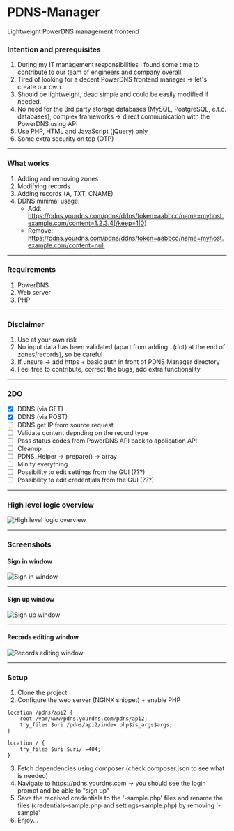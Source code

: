 # PDNS-Manager
Lightweight PowerDNS management frontend


### Intention and prerequisites
1. During my IT management responsibilities I found some time to contribute to our team of engineers and company overall.
2. Tired of looking for a decent PowerDNS frontend manager -> let's create our own.
3. Should be lightweight, dead simple and could be easily modified if needed.
4. No need for the 3rd party storage databases (MySQL, PostgreSQL, e.t.c. databases), complex frameworks -> direct communication with the PowerDNS using API
5. Use PHP, HTML and JavaScript (jQuery) only
6. Some extra security on top (OTP)

- - - -


### What works
1. Adding and removing zones
2. Modifying records
3. Adding records (A, TXT, CNAME)
4. DDNS minimal usage:
	* Add: https://pdns.yourdns.com/pdns/ddns/token=aabbcc/name=myhost.example.com/content=1.2.3.4[/keep=1|0]
	* Remove: https://pdns.yourdns.com/pdns/ddns/token=aabbcc/name=myhost.example.com/content=null

- - - -


### Requirements
1. PowerDNS
2. Web server
3. PHP


- - - -

### Disclaimer
1. Use at your own risk
2. No input data has been validated (apart from adding . (dot) at the end of zones/records), so be careful
3. If unsure -> add https + basic auth in front of PDNS Manager directory
4. Feel free to contribute, correct the bugs, add extra functionality

- - - -

### 2DO
- [x] DDNS (via GET)
- [x] DDNS (via POST)
- [ ] DDNS get IP from source request
- [ ] Validate content depnding on the record type
- [ ] Pass status codes from PowerDNS API back to application API
- [ ] Cleanup
- [ ] PDNS_Helper -> prepare() -> array 
- [ ] Minify everything
- [ ] Possibility to edit settings from the GUI (???)
- [ ] Possibility to edit credentials from the GUI (???)

- - - -

### High level logic overview
![High level logic overview](https://raw.githubusercontent.com/vbeskrovny/PDNS-Manager/main/PDNS_Manager_HL_Overview.png)

- - - -

### Screenshots
#### Sign in window
![Sign in window](https://github.com/vbeskrovny/PDNS-Manager/blob/main/PDNS_Manager_login_window.png?raw=true)

- - - -

#### Sign up window
![Sign up window](https://github.com/vbeskrovny/PDNS-Manager/blob/main/PDNS_Manager_signup_window.png?raw=true)

- - - -

#### Records editing window
![Records editing window](https://github.com/vbeskrovny/PDNS-Manager/blob/main/PDNS_Manager_records_window.png?raw=true)

- - - -

### Setup
1. Clone the project
2. Configure the web server (NGINX snippet) + enable PHP
```
location /pdns/api2 {
    root /var/www/pdns.yourdns.com/pdns/api2;                                                                                                                         
    try_files $uri /pdns/api2/index.php$is_args$args;
}

location / {               
    try_files $uri $uri/ =404;
}
```
3. Fetch dependencies using composer (check composer.json to see what is needed)
4. Navigate to https://pdns.yourdns.com -> you should see the login prompt and be able to "sign up"
5. Save the received credentials to the '-sample.php' files and rename the files (credentials-sample.php and settings-sample.php) by removing '-sample'
6. Enjoy...
